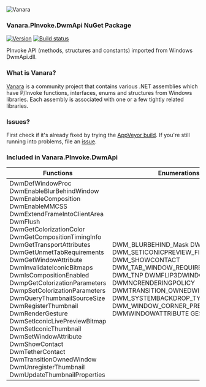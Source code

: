﻿![Vanara](https://raw.githubusercontent.com/dahall/Vanara/master/docs/icons/VanaraHeading.png)
### **Vanara.PInvoke.DwmApi NuGet Package**
[![Version](https://img.shields.io/nuget/v/Vanara.PInvoke.DwmApi?label=NuGet&style=flat-square)](https://github.com/dahall/Vanara/releases)
[![Build status](https://img.shields.io/appveyor/build/dahall/vanara?label=AppVeyor%20build&style=flat-square)](https://ci.appveyor.com/project/dahall/vanara)

PInvoke API (methods, structures and constants) imported from Windows DwmApi.dll.

### **What is Vanara?**

[Vanara](https://github.com/dahall/Vanara) is a community project that contains various .NET assemblies which have P/Invoke functions, interfaces, enums and structures from Windows libraries. Each assembly is associated with one or a few tightly related libraries.

### **Issues?**

First check if it's already fixed by trying the [AppVeyor build](https://ci.appveyor.com/nuget/vanara-prerelease).
If you're still running into problems, file an [issue](https://github.com/dahall/Vanara/issues).

### **Included in Vanara.PInvoke.DwmApi**

Functions | Enumerations | Structures
--- | --- | ---
DwmDefWindowProc DwmEnableBlurBehindWindow DwmEnableComposition DwmEnableMMCSS DwmExtendFrameIntoClientArea DwmFlush DwmGetColorizationColor DwmGetCompositionTimingInfo DwmGetTransportAttributes DwmGetUnmetTabRequirements DwmGetWindowAttribute DwmInvalidateIconicBitmaps DwmIsCompositionEnabled DwmpGetColorizationParameters DwmpSetColorizationParameters DwmQueryThumbnailSourceSize DwmRegisterThumbnail DwmRenderGesture DwmSetIconicLivePreviewBitmap DwmSetIconicThumbnail DwmSetWindowAttribute DwmShowContact DwmTetherContact DwmTransitionOwnedWindow DwmUnregisterThumbnail DwmUpdateThumbnailProperties  | DWM_BLURBEHIND_Mask DWM_CLOAKED DWM_SETICONICPREVIEW_Flags DWM_SHOWCONTACT DWM_TAB_WINDOW_REQUIREMENTS DWM_TNP DWMFLIP3DWINDOWPOLICY DWMNCRENDERINGPOLICY DWMTRANSITION_OWNEDWINDOW_TARGET DWM_SYSTEMBACKDROP_TYPE DWM_WINDOW_CORNER_PREFERENCE DWMWINDOWATTRIBUTE GESTURE_TYPE               | DWM_BLURBEHIND DWM_COLORIZATION_PARAMS DWM_THUMBNAIL_PROPERTIES DWM_TIMING_INFO MARGINS UNSIGNED_RATIO                     
